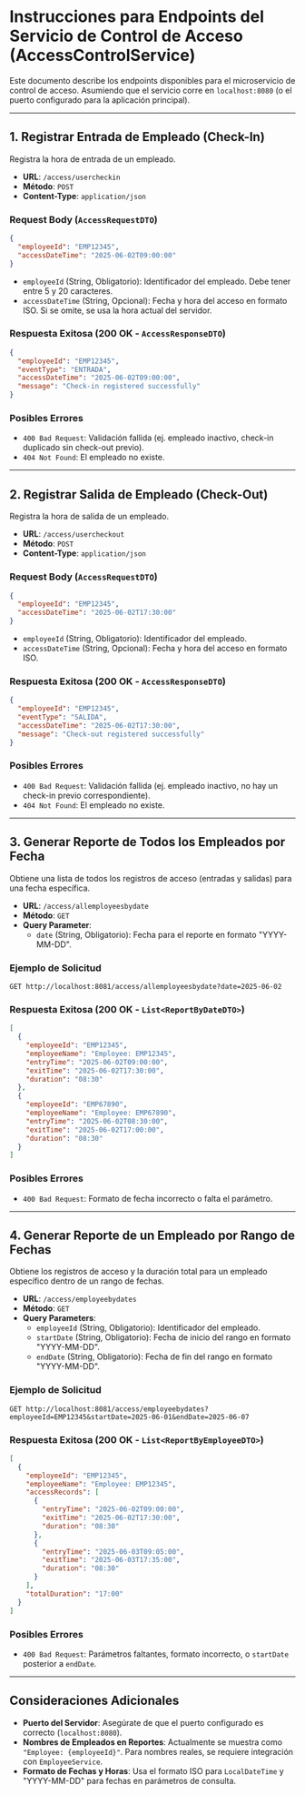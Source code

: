 # Instrucciones para Endpoints del Servicio de Control de Acceso (AccessControlService)

Este documento describe los endpoints disponibles para el microservicio de control de acceso. Asumiendo que el servicio corre en `localhost:8080` (o el puerto configurado para la aplicación principal).

---

## 1. Registrar Entrada de Empleado (Check-In)

Registra la hora de entrada de un empleado.

- **URL**: `/access/usercheckin`
- **Método**: `POST`
- **Content-Type**: `application/json`

### Request Body (`AccessRequestDTO`)

```json
{
  "employeeId": "EMP12345",
  "accessDateTime": "2025-06-02T09:00:00"
}
```

- `employeeId` (String, Obligatorio): Identificador del empleado. Debe tener entre 5 y 20 caracteres.
- `accessDateTime` (String, Opcional): Fecha y hora del acceso en formato ISO. Si se omite, se usa la hora actual del servidor.

### Respuesta Exitosa (200 OK - `AccessResponseDTO`)

```json
{
  "employeeId": "EMP12345",
  "eventType": "ENTRADA",
  "accessDateTime": "2025-06-02T09:00:00",
  "message": "Check-in registered successfully"
}
```

### Posibles Errores

- `400 Bad Request`: Validación fallida (ej. empleado inactivo, check-in duplicado sin check-out previo).
- `404 Not Found`: El empleado no existe.

---

## 2. Registrar Salida de Empleado (Check-Out)

Registra la hora de salida de un empleado.

- **URL**: `/access/usercheckout`
- **Método**: `POST`
- **Content-Type**: `application/json`

### Request Body (`AccessRequestDTO`)

```json
{
  "employeeId": "EMP12345",
  "accessDateTime": "2025-06-02T17:30:00"
}
```

- `employeeId` (String, Obligatorio): Identificador del empleado.
- `accessDateTime` (String, Opcional): Fecha y hora del acceso en formato ISO.

### Respuesta Exitosa (200 OK - `AccessResponseDTO`)

```json
{
  "employeeId": "EMP12345",
  "eventType": "SALIDA",
  "accessDateTime": "2025-06-02T17:30:00",
  "message": "Check-out registered successfully"
}
```

### Posibles Errores

- `400 Bad Request`: Validación fallida (ej. empleado inactivo, no hay un check-in previo correspondiente).
- `404 Not Found`: El empleado no existe.

---

## 3. Generar Reporte de Todos los Empleados por Fecha

Obtiene una lista de todos los registros de acceso (entradas y salidas) para una fecha específica.

- **URL**: `/access/allemployeesbydate`
- **Método**: `GET`
- **Query Parameter**:
  - `date` (String, Obligatorio): Fecha para el reporte en formato "YYYY-MM-DD".

### Ejemplo de Solicitud

`GET http://localhost:8081/access/allemployeesbydate?date=2025-06-02`

### Respuesta Exitosa (200 OK - `List<ReportByDateDTO>`)

```json
[
  {
    "employeeId": "EMP12345",
    "employeeName": "Employee: EMP12345",
    "entryTime": "2025-06-02T09:00:00",
    "exitTime": "2025-06-02T17:30:00",
    "duration": "08:30"
  },
  {
    "employeeId": "EMP67890",
    "employeeName": "Employee: EMP67890",
    "entryTime": "2025-06-02T08:30:00",
    "exitTime": "2025-06-02T17:00:00",
    "duration": "08:30"
  }
]
```

### Posibles Errores

- `400 Bad Request`: Formato de fecha incorrecto o falta el parámetro.

---

## 4. Generar Reporte de un Empleado por Rango de Fechas

Obtiene los registros de acceso y la duración total para un empleado específico dentro de un rango de fechas.

- **URL**: `/access/employeebydates`
- **Método**: `GET`
- **Query Parameters**:
  - `employeeId` (String, Obligatorio): Identificador del empleado.
  - `startDate` (String, Obligatorio): Fecha de inicio del rango en formato "YYYY-MM-DD".
  - `endDate` (String, Obligatorio): Fecha de fin del rango en formato "YYYY-MM-DD".

### Ejemplo de Solicitud

`GET http://localhost:8081/access/employeebydates?employeeId=EMP12345&startDate=2025-06-01&endDate=2025-06-07`

### Respuesta Exitosa (200 OK - `List<ReportByEmployeeDTO>`)

```json
[
  {
    "employeeId": "EMP12345",
    "employeeName": "Employee: EMP12345",
    "accessRecords": [
      {
        "entryTime": "2025-06-02T09:00:00",
        "exitTime": "2025-06-02T17:30:00",
        "duration": "08:30"
      },
      {
        "entryTime": "2025-06-03T09:05:00",
        "exitTime": "2025-06-03T17:35:00",
        "duration": "08:30"
      }
    ],
    "totalDuration": "17:00"
  }
]
```

### Posibles Errores

- `400 Bad Request`: Parámetros faltantes, formato incorrecto, o `startDate` posterior a `endDate`.

---

## Consideraciones Adicionales

- **Puerto del Servidor**: Asegúrate de que el puerto configurado es correcto (`localhost:8080`).
- **Nombres de Empleados en Reportes**: Actualmente se muestra como `"Employee: {employeeId}"`. Para nombres reales, se requiere integración con `EmployeeService`.
- **Formato de Fechas y Horas**: Usa el formato ISO para `LocalDateTime` y "YYYY-MM-DD" para fechas en parámetros de consulta.